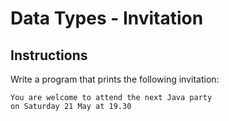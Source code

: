 # Data Types - Invitation

## Instructions  

Write a program that prints the following invitation:

```
You are welcome to attend the next Java party
on Saturday 21 May at 19.30
```
